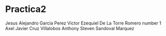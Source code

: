 # Practica2
Jesus Alejandro Garcia Perez
Victor Ezequiel De La Torre Romero number 1
Axel Javier Cruz Villalobos
Anthony Steven Sandoval Marquez 

